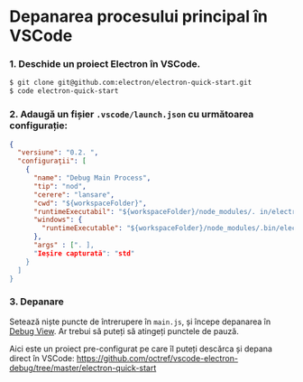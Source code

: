 # Depanarea procesului principal în VSCode

### 1. Deschide un proiect Electron în VSCode.

```sh
$ git clone git@github.com:electron/electron-quick-start.git
$ code electron-quick-start
```

### 2. Adaugă un fișier `.vscode/launch.json` cu următoarea configurație:

```json
{
  "versiune": "0.2. ",
  "configuraţii": [
    {
      "name": "Debug Main Process",
      "tip": "nod",
      "cerere": "lansare",
      "cwd": "${workspaceFolder}",
      "runtimeExecutabil": "${workspaceFolder}/node_modules/. in/electron",
      "windows": {
        "runtimeExecutable": "${workspaceFolder}/node_modules/.bin/electron. md"
      },
      "args" : [". ],
      "Ieșire capturată": "std"
    }
  ]
}
```

### 3. Depanare

Setează niște puncte de întrerupere în `main.js`, și începe depanarea în [Debug View](https://code.visualstudio.com/docs/editor/debugging). Ar trebui să puteți să atingeți punctele de pauză.

Aici este un proiect pre-configurat pe care îl puteți descărca și depana direct în VSCode: https://github.com/octref/vscode-electron-debug/tree/master/electron-quick-start
